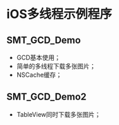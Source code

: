 # iOS多线程示例程序

## SMT_GCD_Demo

- GCD基本使用；
- 简单的多线程下载多张图片；
- NSCache缓存；

## SMT_GCD_Demo2

- TableView同时下载多张图片；


